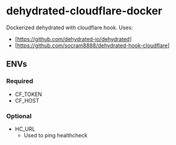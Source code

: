 # dehydrated-cloudflare-docker

Dockerized dehydrated with cloudflare hook. Uses:

- [https://github.com/dehydrated-io/dehydrated]
- [https://github.com/socram8888/dehydrated-hook-cloudflare]

## ENVs

### Required
- CF_TOKEN
- CF_HOST

### Optional
- HC_URL
  -  Used to ping healthcheck
